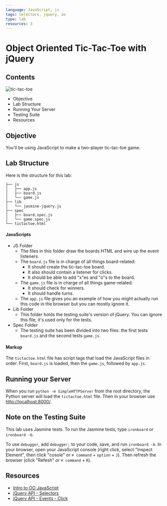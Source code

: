 ```yaml
---
language: JavaScript, js
tags: selectors, jquery, oo
type: lab
resources: 3
---
```


# Object Oriented Tic-Tac-Toe with jQuery

## Contents

![tic-tac-toe](https://s3-us-west-2.amazonaws.com/web-dev-readme-photos/js/small-tic-tac-toe.png)

* Objective
* Lab Structure
* Running Your Server
* Testing Suite
* Resources

## Objective

You'll be using JavaScript to make a two-player tic-tac-toe game.

## Lab Structure

Here is the structure for this lab:

```
├── js
│   ├── app.js
│   ├── board.js
│   └── game.js
├── lib
│   └── jasmine-jquery.js
├── spec
│   ├── board.spec.js
│   └── game.spec.js
└── tictactoe.html
```

#### JavaScripts

* JS Folder
  * The files in this folder draw the boards HTML and wire up the event listeners.
  * The `board.js` file is in charge of all things board-related:
    * It should create the tic-tac-toe board.
    * It also should contain a listener for clicks.
    * It should be able to add "x"es and "o"s to the board.
  * The `game.js` file is in charge of all things game-related:
    * It should check for winners.
    * It should handle turns.
  * The `app.js` file gives you an example of how you might actually run this code in the browser but you can mostly ignore it.
* Lib Folder
  * This folder holds the testing suite's version of jQuery. You can ignore this file, it's used only for the tests.
* Spec Folder
  * The testing suite has been divided into two files: the first tests `board.js` and the second tests `game.js`.

#### Markup

The `tictactoe.html` file has script tags that load the JavaScript files in order. First, `board.js` is loaded, then the `game.js`, followed by `app.js`.

## Running your Server

When you run `python -m SimpleHTTPServer` from the root directory, the Python server will load the `tictactoe.html` file. Then in your browser use [http://localhost:8000/](http://localhost:8000/). 

## Note on the Testing Suite

This lab uses Jasmine tests. To run the Jasmine tests, type `ironboard` or `ironboard -b`. 

To use `debugger`, add `debugger;` to your code, save, and run `ironboard -b`. In your browser, open your JavaScript console (right click, select "Inspect Element", then click "cosole" *or* `⌘ command` + `option` + `J`). Then refresh the browser (click "Refesh" *or* `⌘ command` + `R`).

## Resources

* [Intro to OO JavaScript](https://developer.mozilla.org/en-US/docs/Web/JavaScript/Introduction_to_Object-Oriented_JavaScript)
* [jQuery API - Selectors](http://api.jquery.com/category/selectors/)
* [jQuery API - Events - Click](http://api.jquery.com/click/)
